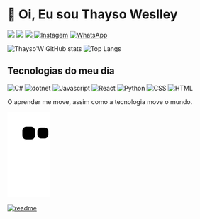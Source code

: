 # 👋 Oi, Eu sou Thayso Weslley

[<img src="https://hermes.digitalinnovation.one/assets/diome/logo-full.svg" width="70">](https://www.dio.me/users/thayso_weslley)
[<img src="https://img.shields.io/badge/LinkedIn-0077B5?style=for-the-badge&logo=linkedin&logoColor=white">](https://www.linkedin.com/in/Thayso-Wuedes-728202234/)
<a href="mailto:Thayso.Weslley@gmail.com">
<img src="https://img.shields.io/badge/Gmail-D14836?style=for-the-badge&logo=gmail&logoColor=white"/>
</a>
[![Instagem](https://img.shields.io/badge/Instagram-E4405F?style=for-the-badge&logo=instagram&logoColor=white)](https://www.instagram.com/Thayso.Weslley/)
[![WhatsApp](https://img.shields.io/badge/WhatsApp-25D366?style=for-the-badge&logo=whatsapp&logoColor=white)](https://wa.link/7xvc9x)

![Thayso'W GitHub stats](https://github-readme-stats.vercel.app/api?username=Thayso-Weslley&theme=default&show_icons=true)
![Top Langs](https://github-readme-stats.vercel.app/api/top-langs/?username=Thayso-Weslley&layout=compact)

## Tecnologias do meu dia

![C#](https://img.shields.io/badge/C%23-239120?style=for-the-badge&logo=c-sharp&logoColor=white)
![dotnet](https://img.shields.io/badge/.NET-5C2D91?style=for-the-badge&logo=.net&logoColor=white)
![Javascript](https://img.shields.io/badge/JavaScript-F7DF1E?style=for-the-badge&logo=javascript&logoColor=black
)
![React](https://img.shields.io/badge/React-20232A?style=for-the-badge&logo=react&logoColor=61DAFB
)
![Python](https://img.shields.io/badge/Python-14354C?style=for-the-badge&logo=python&logoColor=white)
![CSS](https://img.shields.io/badge/CSS3-1572B6?style=for-the-badge&logo=css3&logoColor=white)
![HTML](https://img.shields.io/badge/HTML5-E34F26?style=for-the-badge&logo=html5&logoColor=white
)

O aprender me move, assim como a tecnologia move o mundo.

![Snake Animation](https://github.com/Thayso-Weslley/Thayso-Weslley/blob/output/github-contribution-grid-snake.svg)

[![readme](https://github-readme-stats.vercel.app/api/pin?username=Thayso-Weslley&repo=Thayso-Weslley&theme=react)](https://github.com/Thayso-Weslley/Thayso-Weslley)
